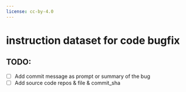 ```yaml
---
license: cc-by-4.0
---
```


# instruction dataset for code bugfix


## TODO:

- [ ]  Add commit message as prompt or summary of the bug
- [ ]  Add source code repos & file & commit_sha
